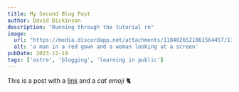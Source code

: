 ```yaml
---
title: My Second Blog Post
author: David Dickinson
description: "Running through the tutorial rn"
image:
  url: "https://media.discordapp.net/attachments/1184026521061564457/1186816150743564348/ddickinson_a_man_in_a_red_gown_and_a_woman_looking_at_a_screen__2af9a1e2-10cf-4a1c-9c7e-50f4c0fdb362.png?ex=65949fac&is=65822aac&hm=b57fcf9b6e1aa7d15f0bccc4842b44d24f7cbb70c5a421b0d51d649f490cbe15&=&format=webp&quality=lossless&width=1409&height=848"
  alt: 'a man in a red gown and a woman looking at a screen'
pubDate: 2023-12-19
tags: ['astro', 'blogging', 'learning in public']
---
```


This is a post with a [link](https://astro.build) and a *cat emoji* 🐈  
